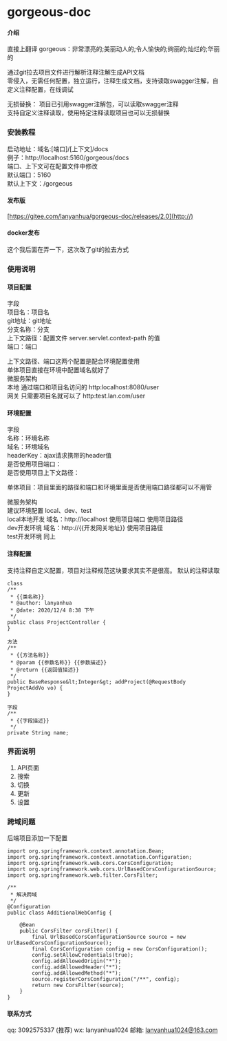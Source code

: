 # gorgeous-doc

#### 介绍
直接上翻译 gorgeous：非常漂亮的;美丽动人的;令人愉快的;绚丽的;灿烂的;华丽的

通过git拉去项目文件进行解析注释注解生成API文档  
零侵入，无需任何配置，独立运行，注释生成文档，支持读取swagger注解，自定义注释配置，在线调试  

无损替换： 
项目已引用swagger注解包，可以读取swagger注释  
支持自定义注释读取，使用特定注释读取项目也可以无损替换  

### 安装教程

启动地址：域名:[端口]/[上下文]/docs  
例子：http://localhost:5160/gorgeous/docs  
端口、上下文可在配置文件中修改  
默认端口：5160  
默认上下文：/gorgeous 


#### 发布版

[https://gitee.com/lanyanhua/gorgeous-doc/releases/2.0](http://)

#### docker发布
这个我后面在弄一下，这次改了git的拉去方式

### 使用说明

#### 项目配置

字段  
项目名：项目名  
git地址：git地址  
分支名称：分支  
上下文路径：配置文件 server.servlet.context-path 的值  
端口：端口  

上下文路径、端口这两个配置是配合环境配置使用  
单体项目直接在环境中配置域名就好了  
微服务架构  
本地 通过端口和项目名访问的  http:localhost:8080/user  
网关 只需要项目名就可以了  http:test.lan.com/user  

#### 环境配置

字段  
名称：环境名称  
域名：环境域名  
headerKey：ajax请求携带的header值  
是否使用项目端口：  
是否使用项目上下文路径：  

单体项目：项目里面的路径和端口和环境里面是否使用端口路径都可以不用管  

微服务架构  
建议环境配置 local、dev、test  
local本地开发 域名：http://localhost 使用项目端口 使用项目路径  
dev开发环境 域名：http://{{开发网关地址}} 使用项目路径  
test开发环境 同上  


#### 注释配置

支持注释自定义配置，项目对注释规范这块要求其实不是很高。
默认的注释读取  

```
class
/**
 * {{类名称}}
 * @author: lanyanhua
 * @date: 2020/12/4 8:38 下午
 */
public class ProjectController {
}

方法
/**
 * {{方法名称}}
 * @param {{参数名称}} {{参数描述}}
 * @return {{返回值描述}}
 */
public BaseResponse&lt;Integer&gt; addProject(@RequestBody ProjectAddVo vo) {
}

字段
/**
 * {{字段描述}}
 */
private String name;
```


### 界面说明

1.  API页面
2.  搜索
3.  切换
4.  更新
5.  设置


### 跨域问题


后端项目添加一下配置


```
import org.springframework.context.annotation.Bean;
import org.springframework.context.annotation.Configuration;
import org.springframework.web.cors.CorsConfiguration;
import org.springframework.web.cors.UrlBasedCorsConfigurationSource;
import org.springframework.web.filter.CorsFilter;

/**
 * 解决跨域 
 */
@Configuration
public class AdditionalWebConfig {

    @Bean
    public CorsFilter corsFilter() {
        final UrlBasedCorsConfigurationSource source = new UrlBasedCorsConfigurationSource();
        final CorsConfiguration config = new CorsConfiguration();
        config.setAllowCredentials(true);
        config.addAllowedOrigin("*");
        config.addAllowedHeader("*");
        config.addAllowedMethod("*");
        source.registerCorsConfiguration("/**", config);
        return new CorsFilter(source);
    }
}
```




#### 联系方式

qq: 3092575337 (推荐)
wx: lanyanhua1024
邮箱: lanyanhua1024@163.com

